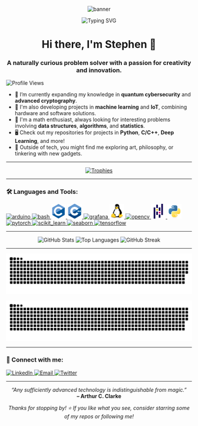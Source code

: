 <!--
  README TEMPLATE FOR GITHUB PROFILE
  Author: Stephen (SMHigginsPortfolio)
  Feel free to customize and adapt this to your liking!
-->

<!-- Banner or header image (Optional) -->
<p align="center">
  <!-- Replace with your own image, or an interesting relevant GIF -->
  <img src="https://user-images.githubusercontent.com/YOUR_USER_ID/ASSETS/banner.gif" alt="banner" />
</p>

<!-- Typing SVG (Optional) -->
<p align="center">
  <img src="https://readme-typing-svg.herokuapp.com?size=30&duration=4000&color=36BCF7&center=true&vCenter=true&lines=Quantum+Cybersecurity+Enthusiast;Machine+Learning+Nerd;IoT+Tinkerer;Mathematician+at+Heart;Welcome+to+my+GitHub!" alt="Typing SVG" />
</p>

<!-- Introduction -->
<h1 align="center">Hi there, I'm Stephen 👋</h1>
<h3 align="center">
  A naturally curious problem solver with a passion for creativity and innovation.
</h3>

<!-- Profile Views -->
<p align="left">
  <img src="https://komarev.com/ghpvc/?username=SMHigginsPortfolio&label=Profile%20views&color=0e75b6&style=flat" alt="Profile Views" />
</p>

<!-- Quick Summary About Me -->
- 🚀 I’m currently expanding my knowledge in **quantum cybersecurity** and **advanced cryptography**.  
- 🤖 I'm also developing projects in **machine learning** and **IoT**, combining hardware and software solutions.  
- 🧮 I'm a math enthusiast, always looking for interesting problems involving **data structures**, **algorithms**, and **statistics**.  
- 🖥️ Check out my repositories for projects in **Python**, **C/C++**, **Deep Learning**, and more!  
- 🌱 Outside of tech, you might find me exploring art, philosophy, or tinkering with new gadgets.

---

<!-- GitHub Trophies (Optional) -->
<p align="center">
  <a href="https://github.com/ryo-ma/github-profile-trophy">
    <img src="https://github-profile-trophy.vercel.app/?username=SMHigginsPortfolio&theme=onedark&no-frame=true&row=1&column=7" alt="Trophies" />
  </a>
</p>

---

<!-- Languages and Tools -->
<h3 align="left">🛠️ Languages and Tools:</h3>
<p align="left">
  <!-- You can add more or remove icons you don't use -->
  <a href="https://www.arduino.cc/" target="_blank" rel="noreferrer">
    <img src="https://cdn.worldvectorlogo.com/logos/arduino-1.svg" alt="arduino" width="40" height="40"/>
  </a>
  <a href="https://www.gnu.org/software/bash/" target="_blank" rel="noreferrer">
    <img src="https://www.vectorlogo.zone/logos/gnu_bash/gnu_bash-icon.svg" alt="bash" width="40" height="40"/>
  </a>
  <a href="https://www.cprogramming.com/" target="_blank" rel="noreferrer">
    <img src="https://raw.githubusercontent.com/devicons/devicon/master/icons/c/c-original.svg" alt="c" width="40" height="40"/>
  </a>
  <a href="https://www.w3schools.com/cpp/" target="_blank" rel="noreferrer">
    <img src="https://raw.githubusercontent.com/devicons/devicon/master/icons/cplusplus/cplusplus-original.svg" alt="cplusplus" width="40" height="40"/>
  </a>
  <a href="https://grafana.com" target="_blank" rel="noreferrer">
    <img src="https://www.vectorlogo.zone/logos/grafana/grafana-icon.svg" alt="grafana" width="40" height="40"/>
  </a>
  <a href="https://www.linux.org/" target="_blank" rel="noreferrer">
    <img src="https://raw.githubusercontent.com/devicons/devicon/master/icons/linux/linux-original.svg" alt="linux" width="40" height="40"/>
  </a>
  <a href="https://opencv.org/" target="_blank" rel="noreferrer">
    <img src="https://www.vectorlogo.zone/logos/opencv/opencv-icon.svg" alt="opencv" width="40" height="40"/>
  </a>
  <a href="https://pandas.pydata.org/" target="_blank" rel="noreferrer">
    <img src="https://raw.githubusercontent.com/devicons/devicon/2ae2a900d2f041da66e950e4d48052658d850630/icons/pandas/pandas-original.svg" alt="pandas" width="40" height="40"/>
  </a>
  <a href="https://www.python.org" target="_blank" rel="noreferrer">
    <img src="https://raw.githubusercontent.com/devicons/devicon/master/icons/python/python-original.svg" alt="python" width="40" height="40"/>
  </a>
  <a href="https://pytorch.org/" target="_blank" rel="noreferrer">
    <img src="https://www.vectorlogo.zone/logos/pytorch/pytorch-icon.svg" alt="pytorch" width="40" height="40"/>
  </a>
  <a href="https://scikit-learn.org/" target="_blank" rel="noreferrer">
    <img src="https://upload.wikimedia.org/wikipedia/commons/0/05/Scikit_learn_logo_small.svg" alt="scikit_learn" width="40" height="40"/>
  </a>
  <a href="https://seaborn.pydata.org/" target="_blank" rel="noreferrer">
    <img src="https://seaborn.pydata.org/_images/logo-mark-lightbg.svg" alt="seaborn" width="40" height="40"/>
  </a>
  <a href="https://www.tensorflow.org" target="_blank" rel="noreferrer">
    <img src="https://www.vectorlogo.zone/logos/tensorflow/tensorflow-icon.svg" alt="tensorflow" width="40" height="40"/>
  </a>
</p>

---

<!-- GitHub Stats -->
<div align="center">

  <img height="180em" src="https://github-readme-stats.vercel.app/api?username=SMHigginsPortfolio&show_icons=true&theme=radical&hide_border=true" alt="GitHub Stats"/>

  <img height="180em" src="https://github-readme-stats.vercel.app/api/top-langs?username=SMHigginsPortfolio&show_icons=true&locale=en&layout=compact&theme=radical&hide_border=true" alt="Top Languages"/>

  <img height="180em" src="https://github-readme-streak-stats.herokuapp.com/?user=SMHigginsPortfolio&theme=radical&hide_border=true" alt="GitHub Streak"/>

</div>

---

<!-- Snake animation (Optional) -->
<!-- Light Mode -->
![GitHub Snake Light](https://github.com/SMHigginsPortfolio/SMHigginsPortfolio/blob/output/github-contribution-grid-snake.svg#gh-light-mode-only)
<!-- Dark Mode -->
![GitHub Snake Dark](https://github.com/SMHigginsPortfolio/SMHigginsPortfolio/blob/output/github-contribution-grid-snake-dark.svg#gh-dark-mode-only)

---

<!-- Connect With Me -->
<h3 align="left">🤝 Connect with me:</h3>

<p align="left">
  <!-- Example social badges. Replace with your own links, or add more! -->
  <a href="https://linkedin.com/in/YOUR_LINKEDIN" target="_blank">
    <img src="https://img.shields.io/badge/LinkedIn-Profile-blue?style=flat&logo=linkedin" alt="LinkedIn" />
  </a>
  <a href="mailto:YOUR_EMAIL@domain.com" target="_blank">
    <img src="https://img.shields.io/badge/Email-Contact%20Me-9cf?style=flat&logo=gmail" alt="Email" />
  </a>
  <a href="https://twitter.com/YOUR_TWITTER" target="_blank">
    <img src="https://img.shields.io/badge/Twitter-Profile-1DA1F2?style=flat&logo=twitter&logoColor=white" alt="Twitter" />
  </a>
</p>

---

<p align="center">
  <i>“Any sufficiently advanced technology is indistinguishable from magic.”</i>
  <br>
  <b>– Arthur C. Clarke</b>
</p>

<p align="center">
  <em>Thanks for stopping by! ⭐️ If you like what you see, consider starring some of my repos or following me!</em>
</p>
